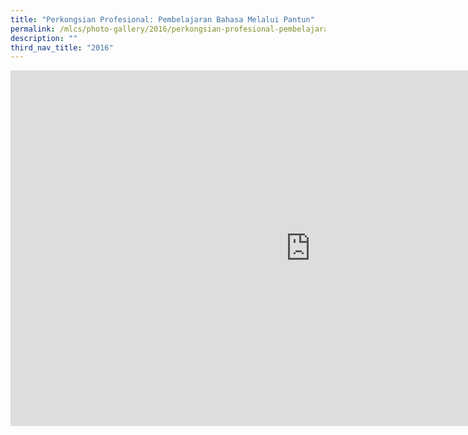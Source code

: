 ```yaml
---
title: "Perkongsian Profesional: Pembelajaran Bahasa Melalui Pantun"
permalink: /mlcs/photo-gallery/2016/perkongsian-profesional-pembelajaran-bahasa-melalui-pantun/
description: ""
third_nav_title: "2016"
---
```

<iframe allowfullscreen="true" height="569" width="960" frameborder="0" src="https://docs.google.com/presentation/d/e/2PACX-1vRj5Pb7UJNy-V56UTCZTaW4mN20w99_UVYaj7l_KyBx-0RzLWq87cR5jxZWG5C5x7RWrh161XNhtiMX/embed?start=true&amp;loop=true&amp;delayms=5000"></iframe>